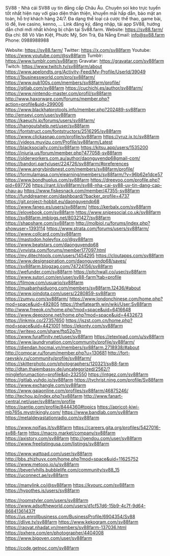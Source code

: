 SV88 - Nhà cái SV88 uy tín đẳng cấp Châu Âu. Chuyên soi kèo trực tuyến tốt nhất hiện nay với giao diện thân thiện, khuyến mãi hấp dẫn, bảo mật an toàn, hỗ trợ khách hàng 24/7. Đa dạng thể loại cá cược thể thao, game bài, lô đề, live casino, kenno, … Link đăng ký, đăng nhập, tải app SV88, hướng dẫn chơi mới nhất không bị chặn tại Sv88.farm.
Website: https://sv88.farm/
Địa chỉ: 88 Võ Văn Kiệt, Phước Mỹ, Sơn Trà, Đà Nẵng
Email: info@sv88.farm
Phone: 0988988988


Website: https://sv88.farm/
Twitter: https://x.com/sv88farm
Youtube: https://www.youtube.com/@sv88farm
Tumblr: https://www.tumblr.com/sv88farm
Gravatar: https://gravatar.com/sv88farm
Twitch: https://www.twitch.tv/sv88farm/about
https://www.apelondts.org/Activity-Feed/My-Profile/UserId/39049
https://1businessworld.com/pro/sv88farm/
https://www.pub100s.com/members/sv88farm/profile/
https://gitlab.com/sv88farm
https://cuchichi.es/author/sv88farm/
https://www.nintendo-master.com/profil/sv88farm
http://www.haxorware.com/forums/member.php?action=profile&uid=299006
https://www.blackhatprotools.info/member.php?202489-sv88farm
http://emseyi.com/user/sv88farm
https://kaeuchi.jp/forums/users/sv88farm/
https://hangoutshelp.net/user/sv88farm
https://fontstruct.com/fontstructors/2516295/sv88farm
https://www.clickasnap.com/profile/sv88farm
https://yruz.ix.tc/sv88farm
https://videos.muvizu.com/Profile/sv88farm/Latest
https://blacksocially.com/sv88farm
https://kitsu.app/users/1535200
https://iniuria.us/forum/member.php?477058-sv88farm
https://olderworkers.com.au/author/daonguyendp68gmail-com/
https://bandori.party/user/224726/sv88farm/#preferences
https://www.angrybirdsnest.com/members/sv88farm/profile/
https://formulamasa.com/elearning/members/sv88farm/?v=96b62e1dce57
https://www.bondhuplus.com/sv88farm
https://dreevoo.com/profile.php?pid=697726
https://rant.li/sv88farm/sv88-nha-cai-sv88-uy-tin-dang-cap-chau-au
https://www.fiskesnack.com/member/47355-sv88farm
https://funddreamer.com/dashboard/?backer_profile=4737
https://git.project-hobbit.eu/daonguyendp68
https://www.faneo.es/users/sv88farm/
https://kerbalx.com/sv88farm
https://elovebook.com/sv88farm
https://www.snipesocial.co.uk/sv88farm
https://sv88farm.imblogs.net/80321427/sv88farm
https://shapshare.com/sv88farm
http://molbiol.ru/forums/index.php?showuser=1393114
https://www.strata.com/forums/users/sv88farm/
https://www.collcard.com/sv88farm
https://mastodon.holeyfox.co/@sv88farm
https://www.beatstars.com/daonguyendp68
https://vnvista.com/forums/member177097.html
https://my.djtechtools.com/users/1454295
https://cloutapps.com/sv88farm
https://www.designspiration.com/daonguyendp68/saves/
https://sv88farm.blogzag.com/74724156/sv88farm
https://wefunder.com/sv88farm
https://pitchwall.co/user/sv88farm
https://www.sutori.com/en/user/sv88-farm?tab=profile
https://filmow.com/usuario/sv88farm
https://muabanhaiduong.com/members/sv88farm.12436/#about
https://www.joindota.com/users/2280859-sv88farm
https://zumvu.com/sv88farm/
https://www.londonchinese.com/home.php?mod=space&uid=492805
https://theflatearth.win/wiki/User:Sv88farm
http://www.freeok.cn/home.php?mod=space&uid=6416648
https://www.deepzone.net/home.php?mod=space&uid=4432673
https://linkmix.co/27357650
https://jszst.com.cn/home.php?mod=space&uid=4421001
https://ekonty.com/sv88farm
https://writexo.com/share/ftq52g7m
https://www.furaffinity.net/user/sv88farm
https://etextpad.com/u/sv88farm
https://www.laundrynation.com/community/profile/sv88farm/
https://diendan.hocmai.vn/members/sv88farm.2718938/#about
http://compcar.ru/forum/member.php?u=130681
http://fort-raevskiy.ru/community/profile/sv88farm/
https://skitterphoto.com/photographers/120321/sv88-farm
http://dtan.thaiembassy.de/uncategorized/2562/?mingleforumaction=profile&id=232550
https://intgez.com/sv88farm
https://gitlab.vuhdo.io/sv88farm
https://tvchrist.ning.com/profile/Sv88farm
https://www.exchangle.com/sv88farm
https://www.gaiaonline.com/profiles/sv88farm/46875246/
http://techou.jp/index.php?sv88farm
http://www.fanart-central.net/user/sv88farm/profile
https://pantip.com/profile/8444360#topics
https://apricot-kiwi-mb765s.mystrikingly.com/
https://www.bandlab.com/sv88farm
https://metaldevastationradio.com/sv88farm

https://www.noifias.it/sv88farm
https://careers.gita.org/profiles/5427016-sv88-farm
https://macro.market/company/sv88farm
https://axistory.com/sv88farm
http://gendou.com/user/sv88farm
https://www.freelistingusa.com/listings/sv88farm

https://www.wattpad.com/user/sv88farm
http://bbs.zhizhuyx.com/home.php?mod=space&uid=11625752
https://www.metooo.io/u/sv88farm
https://beverlyhills.bubblelife.com/community/sv88_15
https://uconnect.ae/sv88farm

https://manylink.co/@sv88farm
https://kyourc.com/sv88farm
https://hypothes.is/users/sv88farm

https://roomstyler.com/users/sv88farm
https://www.adsoftheworld.com/users/d1cf57d6-15b9-4c7f-9d64-86841361437f
https://us.enrollbusiness.com/BusinessProfile/6904354/Sv88
https://dlive.tv/sv88farm
https://www.kekogram.com/sv88farm
https://raovat.nhadat.vn/members/sv88farm-137036.html
https://pxhere.com/en/photographer/4404008
https://www.bigoven.com/user/sv88farm

https://code.getnoc.com/sv88farm